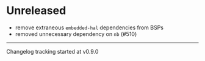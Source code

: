 # Unreleased

- remove extraneous `embedded-hal` dependencies from BSPs
- removed unnecessary dependency on `nb` (#510)

---

Changelog tracking started at v0.9.0
